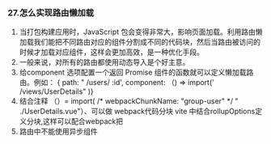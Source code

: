 ### 27.怎么实现路由懒加载

1. 当打包构建应用时，JavaScript 包会变得非常大，影响页面加载。利用路由懒加载我们能把不同路由对应的组件分割成不同的代码块，然后当路由被访问的时候才加载对应组件，这样会更加高效，是一种优化手段。
2. 一般来说，对所有的路由都使用动态导入是个好主意。
3. 给component 选项配置一个返回 Promise 组件的函数就可以定义懒加载路由。例如：
    { path: " /users/ :id', component: （) => import(' /views/UserDetails" )}
4. 结合注释 （）= import( /* webpackChunkName: "group-user" */ " ./UserDetails.vue"）、可以做 webpack代码分块 vite 中结合rollupOptions定义分块,这样可以配合webpack把
5. 路由中不能使用异步组件